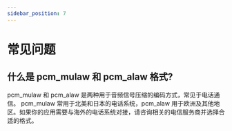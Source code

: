 ```yaml
---
sidebar_position: 7
---
```

# 常见问题

## 什么是 pcm_mulaw 和 pcm_alaw 格式?

pcm_mulaw 和 pcm_alaw 是两种用于音频信号压缩的编码方式，常见于电话通信。 pcm_mulaw 常用于北美和日本的电话系统，pcm_alaw 用于欧洲及其他地区。如果你的应用需要与海外的电话系统对接，请咨询相关的电信服务商并选择合适的格式。

